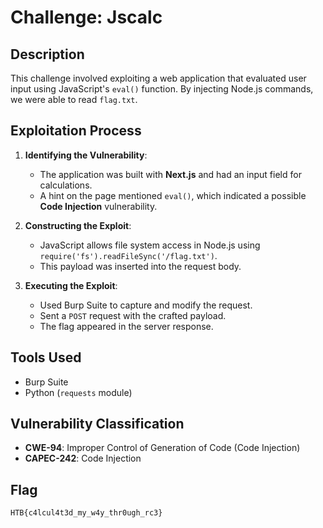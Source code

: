 # Challenge: Jscalc

## Description
This challenge involved exploiting a web application that evaluated user input using JavaScript's `eval()` function. By injecting Node.js commands, we were able to read `flag.txt`.

## Exploitation Process
1. **Identifying the Vulnerability**:
   - The application was built with **Next.js** and had an input field for calculations.
   - A hint on the page mentioned `eval()`, which indicated a possible **Code Injection** vulnerability.

2. **Constructing the Exploit**:
   - JavaScript allows file system access in Node.js using `require('fs').readFileSync('/flag.txt')`.
   - This payload was inserted into the request body.

3. **Executing the Exploit**:
   - Used Burp Suite to capture and modify the request.
   - Sent a `POST` request with the crafted payload.
   - The flag appeared in the server response.

## Tools Used
- Burp Suite
- Python (`requests` module)

## Vulnerability Classification
- **CWE-94**: Improper Control of Generation of Code (Code Injection)
- **CAPEC-242**: Code Injection

## Flag
`HTB{c4lcul4t3d_my_w4y_thr0ugh_rc3}`
